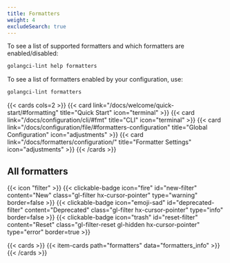 ```yaml
---
title: Formatters
weight: 4
excludeSearch: true
---
```


To see a list of supported formatters and which formatters are enabled/disabled:

```bash
golangci-lint help formatters
```

To see a list of formatters enabled by your configuration, use:

```bash
golangci-lint formatters
```

{{< cards cols=2 >}}
    {{< card link="/docs/welcome/quick-start/#formatting" title="Quick Start" icon="terminal" >}}
    {{< card link="/docs/configuration/cli/#fmt" title="CLI" icon="terminal" >}}
    {{< card link="/docs/configuration/file/#formatters-configuration" title="Global Configuration" icon="adjustments" >}}
    {{< card link="/docs/formatters/configuration/" title="Formatter Settings" icon="adjustments" >}}
{{< /cards >}}

## All formatters

<div class="hx-mt-6">
    {{< icon "filter" >}}
    {{< clickable-badge icon="fire" id="new-filter" content="New" class="gl-filter hx-cursor-pointer" type="warning" border=false >}}
    {{< clickable-badge icon="emoji-sad" id="deprecated-filter" content="Deprecated" class="gl-filter hx-cursor-pointer" type="info" border=false >}}
    {{< clickable-badge icon="trash" id="reset-filter" content="Reset" class="gl-filter-reset gl-hidden hx-cursor-pointer" type="error" border=true >}}
</div>

{{< cards >}}
    {{< item-cards path="formatters" data="formatters_info" >}}
{{< /cards >}}

